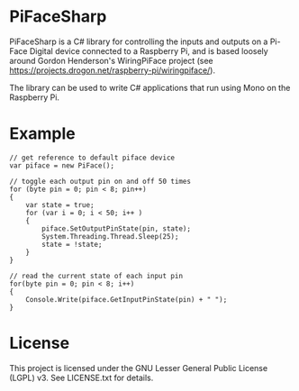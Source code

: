 PiFaceSharp
===========

PiFaceSharp is a C# library for controlling the inputs and outputs on a Pi-Face Digital device connected to a Raspberry Pi, and is based loosely around Gordon Henderson's WiringPiFace project (see https://projects.drogon.net/raspberry-pi/wiringpiface/).

The library can be used to write C# applications that run using Mono on the Raspberry Pi.


Example
=======

    // get reference to default piface device
    var piface = new PiFace();
    
    // toggle each output pin on and off 50 times
    for (byte pin = 0; pin < 8; pin++)
    {
        var state = true;
        for (var i = 0; i < 50; i++ )
        {
            piface.SetOutputPinState(pin, state);
            System.Threading.Thread.Sleep(25);
            state = !state;
        }
    }
    
    // read the current state of each input pin
    for(byte pin = 0; pin < 8; i++)
    {
        Console.Write(piface.GetInputPinState(pin) + " ");
    }


License
=======

This project is licensed under the GNU Lesser General Public License (LGPL) v3. See LICENSE.txt for details.


